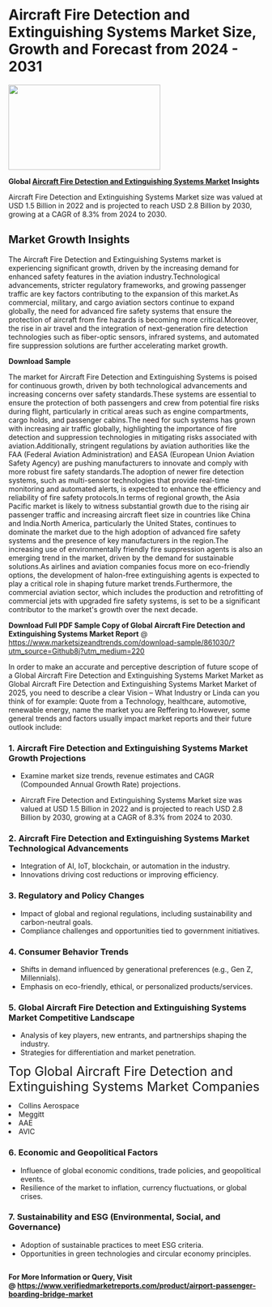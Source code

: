 <H1>Aircraft Fire Detection and Extinguishing Systems Market Size, Growth and Forecast from 2024 - 2031</H1><img class="aligncenter size-medium wp-image-584254" src="https://thirdeyenews.in/wp-content/uploads/2024/09/Global-Market-Research-300x168.jpeg" alt="" width="300" height="168" /><p><strong>Global&nbsp;<a href="https://www.marketsizeandtrends.com/download-sample/861030/?utm_source=Github8j?utm_medium=220">Aircraft Fire Detection and Extinguishing Systems Market</a> Insights</strong></p><p>Aircraft Fire Detection and Extinguishing Systems Market size was valued at USD 1.5 Billion in 2022 and is projected to reach USD 2.8 Billion by 2030, growing at a CAGR of 8.3% from 2024 to 2030.</p><p><h2>Market Growth Insights</h2> <p>The Aircraft Fire Detection and Extinguishing Systems market is experiencing significant growth, driven by the increasing demand for enhanced safety features in the aviation industry.Technological advancements, stricter regulatory frameworks, and growing passenger traffic are key factors contributing to the expansion of this market.As commercial, military, and cargo aviation sectors continue to expand globally, the need for advanced fire safety systems that ensure the protection of aircraft from fire hazards is becoming more critical.Moreover, the rise in air travel and the integration of next-generation fire detection technologies such as fiber-optic sensors, infrared systems, and automated fire suppression solutions are further accelerating market growth.</p> <p><strong>Download Sample</strong></p> <p>The market for Aircraft Fire Detection and Extinguishing Systems is poised for continuous growth, driven by both technological advancements and increasing concerns over safety standards.These systems are essential to ensure the protection of both passengers and crew from potential fire risks during flight, particularly in critical areas such as engine compartments, cargo holds, and passenger cabins.The need for such systems has grown with increasing air traffic globally, highlighting the importance of fire detection and suppression technologies in mitigating risks associated with aviation.Additionally, stringent regulations by aviation authorities like the FAA (Federal Aviation Administration) and EASA (European Union Aviation Safety Agency) are pushing manufacturers to innovate and comply with more robust fire safety standards.The adoption of newer fire detection systems, such as multi-sensor technologies that provide real-time monitoring and automated alerts, is expected to enhance the efficiency and reliability of fire safety protocols.In terms of regional growth, the Asia Pacific market is likely to witness substantial growth due to the rising air passenger traffic and increasing aircraft fleet size in countries like China and India.North America, particularly the United States, continues to dominate the market due to the high adoption of advanced fire safety systems and the presence of key manufacturers in the region.The increasing use of environmentally friendly fire suppression agents is also an emerging trend in the market, driven by the demand for sustainable solutions.As airlines and aviation companies focus more on eco-friendly options, the development of halon-free extinguishing agents is expected to play a critical role in shaping future market trends.Furthermore, the commercial aviation sector, which includes the production and retrofitting of commercial jets with upgraded fire safety systems, is set to be a significant contributor to the market's growth over the next decade.<p><span class=""><strong>Download Full PDF Sample Copy of Global Aircraft Fire Detection and Extinguishing Systems Market Report</strong> @ <a href="https://www.marketsizeandtrends.com/download-sample/861030/?utm_source=Github8j?utm_medium=220" target="_blank">https://www.marketsizeandtrends.com/download-sample/861030/?utm_source=Github8j?utm_medium=220</a></span></p><p>In order to make an accurate and perceptive description of future scope of a Global&nbsp;Aircraft Fire Detection and Extinguishing Systems Market Market as Global&nbsp;Aircraft Fire Detection and Extinguishing Systems Market Market of 2025, you need to describe a clear Vision &ndash; What Industry or Linda can you think of for example: Quote from a Technology, healthcare, automotive, renewable energy, name the market you are Reffering to.However, some general trends and factors usually impact market reports and their future outlook include:</p><h3>1.&nbsp;<strong>Aircraft Fire Detection and Extinguishing Systems Market Growth Projections</strong></h3><ul><li>Examine market size trends, revenue estimates and CAGR (Compounded Annual Growth Rate) projections.</li><li><p>Aircraft Fire Detection and Extinguishing Systems Market size was valued at USD 1.5 Billion in 2022 and is projected to reach USD 2.8 Billion by 2030, growing at a CAGR of 8.3% from 2024 to 2030.</p></li></ul><h3>2.&nbsp;<strong>Aircraft Fire Detection and Extinguishing Systems Market Technological Advancements</strong></h3><ul><li>Integration of AI, IoT, blockchain, or automation in the industry.</li><li>Innovations driving cost reductions or improving efficiency.</li></ul><h3>3.&nbsp;<strong>Regulatory and Policy Changes</strong></h3><ul><li>Impact of global and regional regulations, including sustainability and carbon-neutral goals.</li><li>Compliance challenges and opportunities tied to government initiatives.</li></ul><h3>4.&nbsp;<strong>Consumer Behavior Trends</strong></h3><ul><li>Shifts in demand influenced by generational preferences (e.g., Gen Z, Millennials).</li><li>Emphasis on eco-friendly, ethical, or personalized products/services.</li></ul><h3>5.&nbsp;<strong>Global Aircraft Fire Detection and Extinguishing Systems Market Competitive Landscape</strong></h3><ul><li>Analysis of key players, new entrants, and partnerships shaping the industry.</li><li>Strategies for differentiation and market penetration.</li></ul><p data-pm-slice="1 1 []"><span style="color: inherit; font-family: inherit; font-size: 25px;">Top Global Aircraft Fire Detection and Extinguishing Systems Market Companies</span></p><div class="" data-test-id=""><p><li>Collins Aerospace</li><li> Meggitt</li><li> AAE</li><li> AVIC</li></p></div><h3>6.&nbsp;<strong>Economic and Geopolitical Factors</strong></h3><ul><li>Influence of global economic conditions, trade policies, and geopolitical events.</li><li>Resilience of the market to inflation, currency fluctuations, or global crises.</li></ul><h3>7.&nbsp;<strong>Sustainability and ESG (Environmental, Social, and Governance)</strong></h3><ul><li>Adoption of sustainable practices to meet ESG criteria.</li><li>Opportunities in green technologies and circular economy principles.</li></ul><h2><strong style="font-size: 14px;">For More Information or Query, Visit @&nbsp;</strong><a style="background-color: #ffffff; font-size: 14px;" href="https://www.marketsizeandtrends.com/report/aircraft-fire-detection-and-extinguishing-systems-market/" target="_blank">https://www.verifiedmarketreports.com/product/airport-passenger-boarding-bridge-market</a></h2>